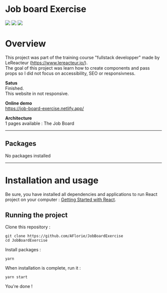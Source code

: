 # Job board Exercise
![](https://img.shields.io/github/last-commit/AFlorie/JobBoardExercise.svg?style=for-the-badge)
![](https://img.shields.io/website?up_color=green&up_message=online&url=https://job-board-exercise.netlify.app/)
![](https://res.cloudinary.com/drshresqr/image/upload/v1631697005/Git%20ReadMe%20Project%20Images/jobBoard_smwhhk.png)

# Overview

This project was part of the training course "fullstack developper" made by LeReacteur (https://www.lereacteur.io/).  
The goal of this project was learn how to create components and pass props so I did not focus on accessibility, SEO or responsivness.  

**Satus**  
Finished.  
This website in not responsive.

**Online demo**  
https://job-board-exercise.netlify.app/

**Architecture**  
1 pages available : The Job Board  
    
---

## Packages

No packages installed

---

# Installation and usage
  
Be sure, you have installed all dependencies and applications to run React project on your computer : [Getting Started with React](https://reactjs.org/docs/getting-started.html).  


## Running the project

Clone this repository :

```
git clone https://github.com/AFlorie/JobBoardExercise
cd JobBoardExercise
```

Install packages :

```
yarn
```

When installation is complete, run it :

```
yarn start
```

You're done !